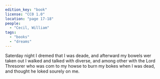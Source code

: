 ```yaml
---
edition_key: "book"
license: "CC0 1.0"
location: "page 17-18"
people:
  - "Cecil, William"
tags:
  - "books"
  - "dreams"
---
```

Saterday night I dremed that I was deade,
and afterward my bowels wer taken out I walked and talked with
diverse, and among other with the Lord Thresorer who was com
to my howse to burn my bokes when I was dead, and thought he
loked sourely on me.

